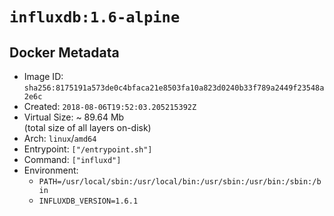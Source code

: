# `influxdb:1.6-alpine`

## Docker Metadata

- Image ID: `sha256:8175191a573de0c4bfaca21e8503fa10a823d0240b33f789a2449f23548a2e6c`
- Created: `2018-08-06T19:52:03.205215392Z`
- Virtual Size: ~ 89.64 Mb  
  (total size of all layers on-disk)
- Arch: `linux`/`amd64`
- Entrypoint: `["/entrypoint.sh"]`
- Command: `["influxd"]`
- Environment:
  - `PATH=/usr/local/sbin:/usr/local/bin:/usr/sbin:/usr/bin:/sbin:/bin`
  - `INFLUXDB_VERSION=1.6.1`
